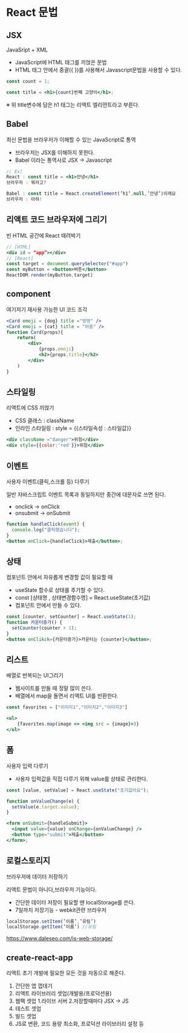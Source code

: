 # React 문법

## JSX

JavaSript + XML

- JavaScript에 HTML 태그를 끼얹은 문법
- HTML 태그 안에서 중괄({ })를 사용해서 Javascript문법을 사용할 수 있다.

```jsx
const count = 1;

const title = <h1>{count}번째 고양이</h1>;
```

※ 위 title변수에 담은 h1 태그는 리액트 엘리먼트라고 부른다.

## Babel

최신 문법을 브라우저가 이해할 수 있는 JavaScript로 통역

- 브라우저는 JSX를 이해하지 못한다.
- Babel 이라는 통역사로 JSX → Javascript

```jsx
// Ex)
React : const title = <h1>안녕</h1>
브라우저 : 뭐라고?

Babel : const title = React.createElement(’h1’,null,’안녕’)이래요
브라우저 : 아하!
```

## 리액트 코드 브라우저에 그리기

빈 HTML 공간에 React 때려박기

```jsx
// [HTML]
<div id = “app”></div>
// [React]
const target = document.querySelector("#app")
const myButton = <button>버튼</button>
ReactDOM.render(myButton,target)
```

## component

여기저기 재사용 가능한 UI 코드 조각

```jsx
<Card emoji = {dog} title ="멍멍" />
<Card emoji = {cat} title = "야옹" />
function Card(props){
    return(
        <div>
            {props.emoji}
            <h2>{props.title}</h2>
        </div>
    )
}
```

## 스타일링

리액트에 CSS 끼얹기

- CSS 클래스 : className
- 인라인 스타일링 : style = {{스타일속성 : 스타일값}}

```jsx
<div className ="danger">위험</div>
<div style={{color:'red'}}>위험</div>
```

## 이벤트

사용자 이벤트(클릭,스크롤 등) 다루기

일반 자바스크립트 이벤트 목록과 동일하지만 중간에 대문자로 쓰면 된다.

- onclick → onClick
- onsubmit → onSubmit

```jsx
function handleClick(event) {
  console.log("클릭했습니다");
}
<button onClick={handleClick}>제출</button>;
```

## 상태

컴포넌트 안에서 자유롭게 변경할 값이 필요할 때

- useState 함수로 상태를 추가할 수 있다.
- const [상태명 , 상태변경함수명] = React.useState(초기값)
- 컴포넌트 안에서 만들 수 있다.

```jsx
const [counter, setCounter] = React.useState(1);
function 카운터증가() {
  setCounter(counter + 1);
}
<button onClikck={카운터증가}>카운터는 {counter}</button>;
```

## 리스트

배열로 반복되는 UI그리기

- 웹사이트를 만들 때 정말 많이 쓴다.
- 배열에서 map을 돌면서 리액트 UI를 반환한다.

```jsx
const favorites = ["이미지1","이미지2","이미지3"]

<ul>
    {favorites.map(image => <img src = {image}>)}
</ul>
```

## 폼

사용자 입력 다루기

- 사용자 입력값을 직접 다루기 위해 value를 상태로 관리한다.

```jsx
const [value, setValue] = React.useState("초기값이요");

function onValueChange(e) {
  setValue(e.target.value);
}

<form onSubmit={handleSubmit}>
  <input value={value} onChange={onValueChange} />
  <button type="submit">제출</button>
</form>;
```

## 로컬스토리지

브라우저에 데이터 저장하기

리액트 문법이 아니다,브라우저 기능이다.

- 간단한 데이터 저장이 필요할 땐 localStorage를 쓴다.
- 7일까지 저장기능 - webkit관련 브라우저

```jsx
localStorage.setItem(’이름’,’유림’)
localStorage.getItem(’이름’) //유림
```

https://www.daleseo.com/js-web-storage/

## create-react-app

리액트 초기 개발에 필요한 모든 것을 자동으로 해준다.

1. 간단한 앱 껍데기
2. 리액트 라이브러리 셋업(개발용/프로덕션용)
3. 웹팩 셋업 1.라이브 서버 2.저장할때마다 JSX -> JS
4. 테스트 셋업
5. 빌드 셋업
6. JS로 변환, 코드 용량 최소화, 프로덕션 라이브러리 설정 등

